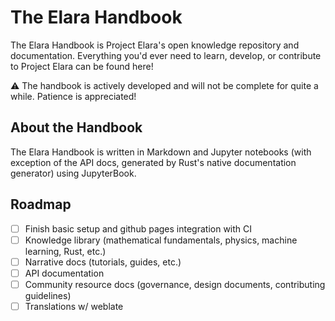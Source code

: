 # The Elara Handbook

The Elara Handbook is Project Elara's open knowledge repository and documentation. Everything you'd ever need to learn, develop, or contribute to Project Elara can be found here!

:warning: The handbook is actively developed and will not be complete for quite a while. Patience is appreciated!

## About the Handbook

The Elara Handbook is written in Markdown and Jupyter notebooks (with exception of the API docs, generated by Rust's native documentation generator) using JupyterBook.

## Roadmap

- [ ] Finish basic setup and github pages integration with CI
- [ ] Knowledge library (mathematical fundamentals, physics, machine learning, Rust, etc.)
- [ ] Narrative docs (tutorials, guides, etc.)
- [ ] API documentation
- [ ] Community resource docs (governance, design documents, contributing guidelines)
- [ ] Translations w/ weblate
